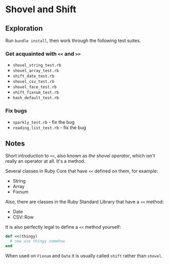 # Shovel and Shift

## Exploration

Run `bundle install`, then work through the following test suites.

### Get acquainted with `<<` and `>>`

* `shovel_string_test.rb`
* `shovel_array_test.rb`
* `shift_date_test.rb`
* `shovel_csv_test.rb`
* `shovel_face_test.rb`
* `shift_fixnum_test.rb`
* `hash_default_test.rb`

### Fix bugs

* `sparkly_test.rb` - fix the bug
* `reading_list_test.rb` - fix the bug

## Notes

Short introduction to `<<`, also known as _the shovel operator_,
which isn't really an operator at all. It's a method.

Several classes in Ruby Core that have `<<` defined on them, for example:

* String
* Array
* Fixnum

Also, there are classes in the Ruby Standard Library that have a `<<` method:

* Date
* CSV::Row

It is also perfectly legal to define a `<<` method yourself:

```ruby
def <<(thingy)
  # now use thingy somehow
end
```

When used on `Fixnum` and `Date` it is usually called `shift` rather than `shovel`.
